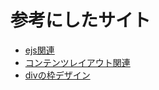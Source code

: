 # 参考にしたサイト
- [ejs関連](https://enlyt.co.jp/blog/node-js-2)
- [コンテンツレイアウト関連](https://www.site-convert.com/archives/2063)
- [divの枠デザイン](https://saruwakakun.com/html-css/reference/box)
